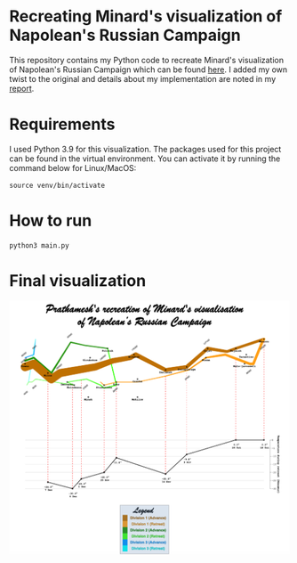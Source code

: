 # Recreating Minard's visualization of Napolean's Russian Campaign

This repository contains my Python code to recreate Minard's visualization of Napolean's Russian Campaign which can be found [here](https://datavizblog.com/2013/05/26/dataviz-history-charles-minards-flow-map-of-napoleons-russian-campaign-of-1812-part-5/). I added my own twist to the original and details about my implementation are noted in my [report](report.pdf).

# Requirements
I used Python 3.9 for this visualization. The packages used for this project can be found in the virtual environment. You can activate it by running the command below for Linux/MacOS:

```
source venv/bin/activate
```


# How to run
```
python3 main.py
```

# Final visualization
![Visualization](Prathamesh-Minard-Visualisation.png)
